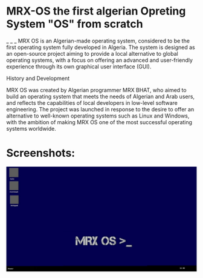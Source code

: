 # MRX-OS the first algerian Opreting System "OS" from scratch
_
_
_
MRX OS is an Algerian-made operating system, considered to be the first operating system fully developed in Algeria. The system is designed as an open-source project aiming to provide a local alternative to global operating systems, with a focus on offering an advanced and user-friendly experience through its own graphical user interface (GUI).

History and Development

MRX OS was created by Algerian programmer MRX BHAT, who aimed to build an operating system that meets the needs of Algerian and Arab users, and reflects the capabilities of local developers in low-level software engineering. The project was launched in response to the desire to offer an alternative to well-known operating systems such as Linux and Windows, with the ambition of making MRX OS one of the most successful operating systems worldwide.

# Screenshots:

![Screenshot](https://raw.githubusercontent.com/Mrxbhat12/MRX-OS/main/20250630_165342.jpg)
